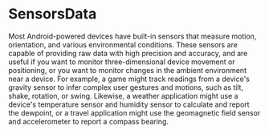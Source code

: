 # SensorsData


Most Android-powered devices have built-in sensors that measure motion, orientation, and various environmental conditions. 
These sensors are capable of providing raw data with high precision and accuracy, and are useful if you want to monitor 
three-dimensional device movement or positioning, or you want to monitor changes in the ambient environment near a device.
For example, a game might track readings from a device's gravity sensor to infer complex user gestures and motions, 
such as tilt, shake, rotation, or swing. Likewise, a weather application might use a device's temperature sensor and 
humidity sensor to calculate and report the dewpoint, or a travel application might use the geomagnetic field sensor 
and accelerometer to report a compass bearing.
